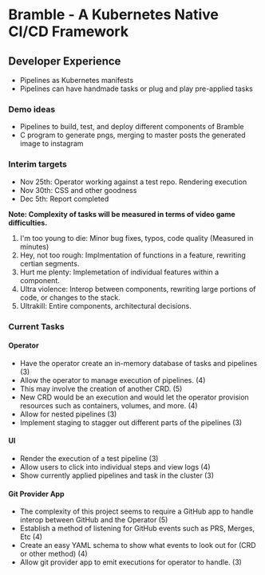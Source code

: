 # Bramble - A Kubernetes Native CI/CD Framework

## Developer Experience
- Pipelines as Kubernetes manifests
- Pipelines can have handmade tasks or plug and play pre-applied tasks

### Demo ideas
- Pipelines to build, test, and deploy different components of Bramble
- C program to generate pngs, merging to master posts the generated image to instagram

### Interim targets
- Nov 25th: Operator working against a test repo. Rendering execution
- Nov 30th: CSS and other goodness
- Dec 5th: Report completed

**Note: Complexity of tasks will be measured in terms of video game difficulties.**
1. I'm too young to die: Minor bug fixes, typos, code quality (Measured in minutes)
2. Hey, not too rough: Implmentation of functions in a feature, rewriting certian segments.
3. Hurt me plenty: Implemetation of individual features within a component.
4. Ultra violence: Interop between components, rewriting large portions of code, or changes to the stack.
5. Ultrakill: Entire components, architectural decisions.

### Current Tasks
#### Operator
- Have the operator create an in-memory database of tasks and pipelines (3)
- Allow the operator to manage execution of pipelines. (4)
- This may involve the creation of another CRD. (5)
- New CRD would be an execution and would let the operator provision resources such as containers, volumes, and more. (4)
- Allow for nested pipelines (3)
- Implement staging to stagger out different parts of the pipelines (3)

#### UI
- Render the execution of a test pipeline (3)
- Allow users to click into individual steps and view logs (4)
- Show currently applied pipelines and task in the cluster (3)

#### Git Provider App
- The complexity of this project seems to require a GitHub app to handle interop between GitHub and the Operator (5)
- Establish a method of listening for GitHub events such as PRS, Merges, Etc (4)
- Create an easy YAML schema to show what events to look out for (CRD or other method) (4)
- Allow git provider app to emit executions for operator to handle. (3)
